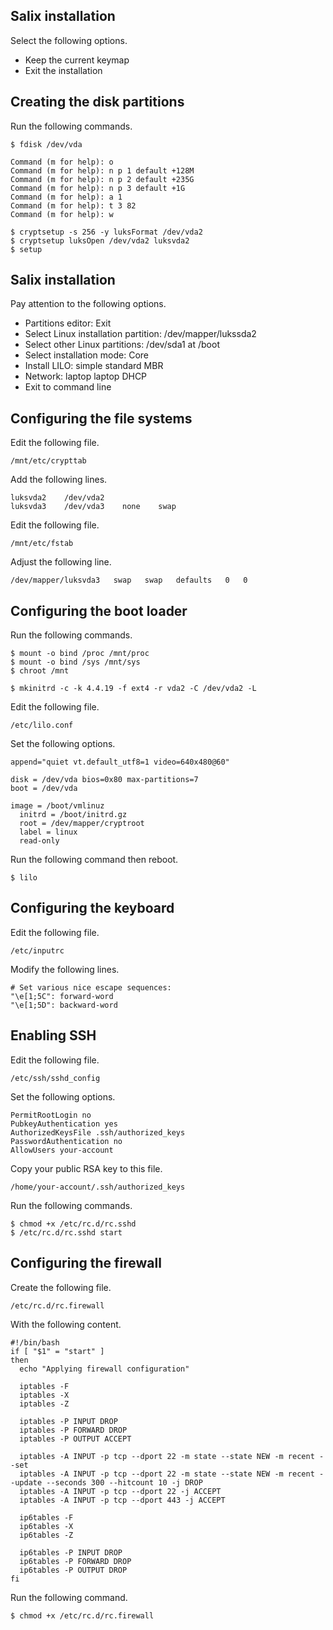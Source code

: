 Salix installation
------------------
Select the following options.

- Keep the current keymap
- Exit the installation

Creating the disk partitions
----------------------------
Run the following commands.

    $ fdisk /dev/vda

    Command (m for help): o
    Command (m for help): n p 1 default +128M
    Command (m for help): n p 2 default +235G
    Command (m for help): n p 3 default +1G
    Command (m for help): a 1
    Command (m for help): t 3 82
    Command (m for help): w

    $ cryptsetup -s 256 -y luksFormat /dev/vda2
    $ cryptsetup luksOpen /dev/vda2 luksvda2
    $ setup

Salix installation
------------------
Pay attention to the following options.

- Partitions editor: Exit
- Select Linux installation partition: /dev/mapper/lukssda2
- Select other Linux partitions: /dev/sda1 at /boot
- Select installation mode: Core
- Install LILO: simple standard MBR
- Network: laptop laptop DHCP
- Exit to command line

Configuring the file systems
----------------------------
Edit the following file.

    /mnt/etc/crypttab

Add the following lines.

    luksvda2    /dev/vda2
    luksvda3    /dev/vda3    none    swap

Edit the following file.

    /mnt/etc/fstab

Adjust the following line.

    /dev/mapper/luksvda3   swap   swap   defaults   0   0

Configuring the boot loader
---------------------------
Run the following commands.

    $ mount -o bind /proc /mnt/proc
    $ mount -o bind /sys /mnt/sys
    $ chroot /mnt

    $ mkinitrd -c -k 4.4.19 -f ext4 -r vda2 -C /dev/vda2 -L

Edit the following file.

    /etc/lilo.conf

Set the following options.

    append="quiet vt.default_utf8=1 video=640x480@60"

    disk = /dev/vda bios=0x80 max-partitions=7
    boot = /dev/vda

    image = /boot/vmlinuz
      initrd = /boot/initrd.gz
      root = /dev/mapper/cryptroot
      label = linux
      read-only

Run the following command then reboot.

    $ lilo

Configuring the keyboard
------------------------
Edit the following file.

    /etc/inputrc

Modify the following lines.

    # Set various nice escape sequences:
    "\e[1;5C": forward-word
    "\e[1;5D": backward-word

Enabling SSH
------------
Edit the following file.

    /etc/ssh/sshd_config

Set the following options.

    PermitRootLogin no
    PubkeyAuthentication yes
    AuthorizedKeysFile .ssh/authorized_keys
    PasswordAuthentication no
    AllowUsers your-account

Copy your public RSA key to this file.

    /home/your-account/.ssh/authorized_keys

Run the following commands.

    $ chmod +x /etc/rc.d/rc.sshd
    $ /etc/rc.d/rc.sshd start

Configuring the firewall
------------------------
Create the following file.

    /etc/rc.d/rc.firewall

With the following content.

    #!/bin/bash
    if [ "$1" = "start" ]
    then
      echo "Applying firewall configuration"

      iptables -F
      iptables -X
      iptables -Z

      iptables -P INPUT DROP
      iptables -P FORWARD DROP
      iptables -P OUTPUT ACCEPT

      iptables -A INPUT -p tcp --dport 22 -m state --state NEW -m recent --set
      iptables -A INPUT -p tcp --dport 22 -m state --state NEW -m recent --update --seconds 300 --hitcount 10 -j DROP
      iptables -A INPUT -p tcp --dport 22 -j ACCEPT
      iptables -A INPUT -p tcp --dport 443 -j ACCEPT

      ip6tables -F
      ip6tables -X
      ip6tables -Z

      ip6tables -P INPUT DROP
      ip6tables -P FORWARD DROP
      ip6tables -P OUTPUT DROP
    fi

Run the following command.

    $ chmod +x /etc/rc.d/rc.firewall
